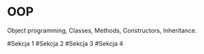 # OOP
Object programming, Classes,  Methods,  Constructors, Inheritance.


#Sekcja 1
#Sekcja 2
#Sekcja 3
#Sekcja 4
